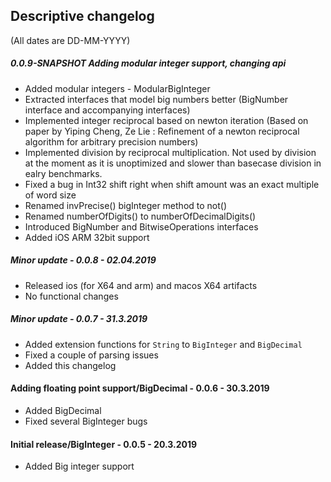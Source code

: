 ## Descriptive changelog
(All dates are DD-MM-YYYY)

##### 0.0.9-SNAPSHOT Adding modular integer support, changing api
- Added modular integers - ModularBigInteger
- Extracted interfaces that model big numbers better (BigNumber<BigType> interface and accompanying interfaces)
- Implemented integer reciprocal based on newton iteration (Based on paper by Yiping Cheng, Ze Lie : Refinement of a newton reciprocal algorithm for arbitrary precision numbers)
- Implemented division by reciprocal multiplication. Not used by division at the moment as it is unoptimized and slower than basecase division in ealry benchmarks.
- Fixed a bug in Int32 shift right when shift amount was an exact multiple of word size 
- Renamed invPrecise() bigInteger method to not()
- Renamed numberOfDigits() to numberOfDecimalDigits()
- Introduced BigNumber and BitwiseOperations interfaces 
- Added iOS ARM 32bit support 


##### Minor update - 0.0.8 - 02.04.2019
- Released ios (for X64 and arm) and macos X64 artifacts
- No functional changes


##### Minor update - 0.0.7 - 31.3.2019
- Added extension functions for `String` to `BigInteger` and `BigDecimal`
- Fixed a couple of parsing issues
- Added this changelog

#### Adding floating point support/BigDecimal - 0.0.6 - 30.3.2019
- Added BigDecimal
- Fixed several BigInteger bugs

#### Initial release/BigInteger - 0.0.5 - 20.3.2019
- Added Big integer support

